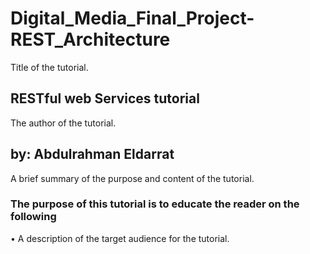 # Digital_Media_Final_Project-REST_Architecture

Title of the tutorial.
## RESTful web Services tutorial

The author of the tutorial.
## by: Abdulrahman Eldarrat
A brief summary of the purpose and content of the tutorial.
### The purpose of this tutorial is to educate the reader on the following
• 
A description of the target audience for the tutorial.
